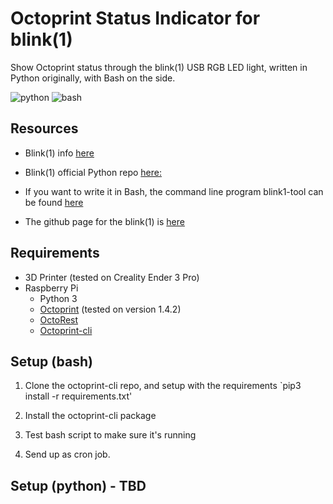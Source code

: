 # Octoprint Status Indicator for blink(1)

Show Octoprint status through the blink(1) USB RGB LED light, written in Python originally, with Bash on the side.

![python](https://img.shields.io/badge/-Python-blue?style=flat-square&logo=python&logoColor=white) ![bash](https://img.shields.io/badge/-Bash-green?style=flat-square&logo=gnu-bash&logoColor=white)


## Resources

- Blink(1) info [here](https://blink1.thingm.com/)

- Blink(1) official Python repo [here:](https://github.com/todbot/blink1-python)

- If you want to write it in Bash, the command line program blink1-tool can be found [here](https://github.com/todbot/blink1#blink1-tool)

- The github page for the blink(1) is [here](https://github.com/todbot/blink1)  


## Requirements
- 3D Printer (tested on Creality Ender 3 Pro)
- Raspberry Pi 
    - Python 3 
    - [Octoprint](https://octoprint.org/) (tested on version 1.4.2)
    - [OctoRest](https://github.com/dougbrion/OctoRest)
    - [Octoprint-cli](https://github.com/UserBlackBox/octoprint-cli)


## Setup (bash)
1. Clone the octoprint-cli repo, and setup with the requirements
`pip3 install -r requirements.txt'

2. Install the octoprint-cli package

3. Test bash script to make sure it's running 

4. Send up as cron job. 


## Setup (python) - TBD